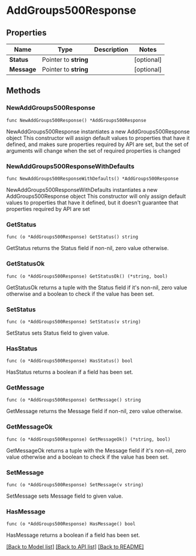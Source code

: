 # AddGroups500Response

## Properties

Name | Type | Description | Notes
------------ | ------------- | ------------- | -------------
**Status** | Pointer to **string** |  | [optional] 
**Message** | Pointer to **string** |  | [optional] 

## Methods

### NewAddGroups500Response

`func NewAddGroups500Response() *AddGroups500Response`

NewAddGroups500Response instantiates a new AddGroups500Response object
This constructor will assign default values to properties that have it defined,
and makes sure properties required by API are set, but the set of arguments
will change when the set of required properties is changed

### NewAddGroups500ResponseWithDefaults

`func NewAddGroups500ResponseWithDefaults() *AddGroups500Response`

NewAddGroups500ResponseWithDefaults instantiates a new AddGroups500Response object
This constructor will only assign default values to properties that have it defined,
but it doesn't guarantee that properties required by API are set

### GetStatus

`func (o *AddGroups500Response) GetStatus() string`

GetStatus returns the Status field if non-nil, zero value otherwise.

### GetStatusOk

`func (o *AddGroups500Response) GetStatusOk() (*string, bool)`

GetStatusOk returns a tuple with the Status field if it's non-nil, zero value otherwise
and a boolean to check if the value has been set.

### SetStatus

`func (o *AddGroups500Response) SetStatus(v string)`

SetStatus sets Status field to given value.

### HasStatus

`func (o *AddGroups500Response) HasStatus() bool`

HasStatus returns a boolean if a field has been set.

### GetMessage

`func (o *AddGroups500Response) GetMessage() string`

GetMessage returns the Message field if non-nil, zero value otherwise.

### GetMessageOk

`func (o *AddGroups500Response) GetMessageOk() (*string, bool)`

GetMessageOk returns a tuple with the Message field if it's non-nil, zero value otherwise
and a boolean to check if the value has been set.

### SetMessage

`func (o *AddGroups500Response) SetMessage(v string)`

SetMessage sets Message field to given value.

### HasMessage

`func (o *AddGroups500Response) HasMessage() bool`

HasMessage returns a boolean if a field has been set.


[[Back to Model list]](../README.md#documentation-for-models) [[Back to API list]](../README.md#documentation-for-api-endpoints) [[Back to README]](../README.md)


